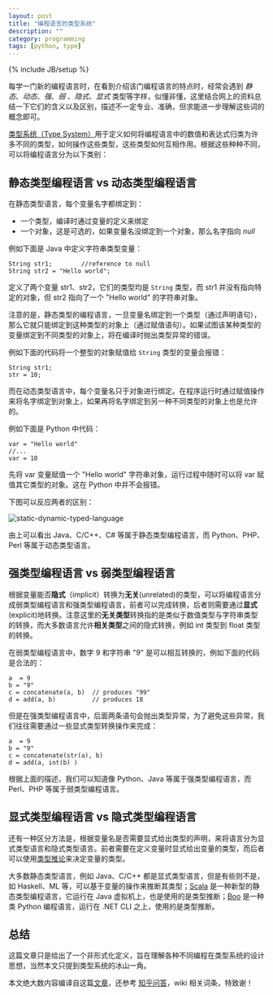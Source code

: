 ```yaml
---
layout: post
title: "编程语言的类型系统"
description: ""
category: programming 
tags: [python, type]
---
```

{% include JB/setup %}


每学一门新的编程语言时，在看到介绍该门编程语言的特点时，经常会遇到 *静态*、*动态*、*强*、*弱* 、*隐式*、*显式* 类型等字样，似懂非懂，这里结合网上的资料总结一下它们的含义以及区别，描述不一定专业、准确，但求能进一步理解这些词的概念即可。

[类型系统（Type System）](http://en.wikipedia.org/wiki/Type_system)用于定义如何将编程语言中的数值和表达式归类为许多不同的类型，如何操作这些类型，这些类型如何互相作用。根据这些种种不同，可以将编程语言分为以下类别：


## 静态类型编程语言 vs 动态类型编程语言

在静态类型语言，每个变量名字都绑定到：

* 一个类型，编译时通过变量的定义来绑定
* 一个对象，这是可选的，如果变量名没绑定到一个对象，那么名字指向 *null*

例如下面是 Java 中定义字符串类型变量：

```
String str1;        //reference to null
String str2 = "Hello world";   
```

定义了两个变量 str1、str2，它们的类型均是 `String` 类型，而 str1 并没有指向特定的对象，但 str2 指向了一个 "Hello world" 的字符串对象。

注意的是，静态类型的编程语言，一旦变量名绑定到一个类型（通过声明语句），那么它就只能绑定到这种类型的对象上（通过赋值语句）。如果试图该某种类型的变量绑定到不同类型的对象上，将在编译时抛出类型异常的错误。

例如下面的代码将一个整型的对象赋值给 `String` 类型的变量会报错：

```
String str1;
str = 10;
```

而在动态类型语言中，每个变量名只于对象进行绑定。在程序运行时通过赋值操作来将名字绑定到对象上，如果再将名字绑定到另一种不同类型的对象上也是允许的。

例如下面是 Python 中代码：

```
var = "Hello world"
//...
var = 10
```

先将 var 变量赋值一个 "Hello world" 字符串对象，运行过程中随时可以将 var 赋值其它类型的对象。这在 Python 中并不会报错。

下图可以反应两者的区别：

![static-dynamic-typed-language](http://upload-images.jianshu.io/upload_images/13017-d7e2288a561238eb.png?imageView2/2/w/1240/q/100)


由上可以看出 Java、C/C++、C# 等属于静态类型编程语言，而 Python、PHP、Perl 等属于动态类型语言。


## 强类型编程语言 vs 弱类型编程语言

根据变量能否**隐式**（implicit）转换为**无关**(unrelated)的类型，可以将编程语言分成弱类型编程语言和强类型编程语言，前者可以完成转换，后者则需要通过**显式**(explicit)地转换。注意这里的**无关类型**转换指的是类似于数值类型与字符串类型的转换，而大多数语言允许**相关类型**之间的隐式转换，例如 int 类型到 float 类型的转换。

在弱类型编程语言中，数字 9 和字符串 "9" 是可以相互转换的，例如下面的代码是合法的：

```
a  = 9
b = "9"
c = concatenate(a, b)  // produces "99"
d = add(a, b)          // produces 18
```

但是在强类型编程语言中，后面两条语句会抛出类型异常，为了避免这些异常，我们往往需要通过一些显式类型转换操作来完成：

```
a  = 9
b = "9"
c = concatenate(str(a), b)
d = add(a, int(b) )
```

根据上面的描述，我们可以知道像 Python、Java 等属于强类型编程语言，而 Perl、PHP 等属于弱类型编程语言。


## 显式类型编程语言 vs 隐式类型编程语言

还有一种区分方法是，根据变量名是否需要显式给出类型的声明，来将语言分为显式类型语言和隐式类型语言。前者需要在定义变量时显式给出变量的类型，而后者可以使用[类型推论](http://en.wikipedia.org/wiki/Type_inference)来决定变量的类型。

大多数静态类型语言，例如 Java、C/C++ 都是显式类型语言，但是有些则不是，如 Haskell、ML 等，可以基于变量的操作来推断其类型；[Scala](http://www.scala-lang.org/node/25) 是一种新型的静态类型编程语言，它运行在 Java 虚拟机上，也是使用的是类型推断；[Boo](http://boo.codehaus.org/) 是一种类 Python 编程语言，运行在 .NET CLI 之上，使用的是类型推断。


## 总结

这篇文章只是给出了一个非形式化定义，旨在理解各种不同编程在类型系统的设计思想，当然本文只提到类型系统的冰山一角。

本文绝大数内容编译自这篇[文章](https://pythonconquerstheuniverse.wordpress.com/2009/10/03/static-vs-dynamic-typing-of-programming-languages/)，还参考 [知乎问答](http://www.zhihu.com/question/19918532)，wiki 相关词条，特致谢！

